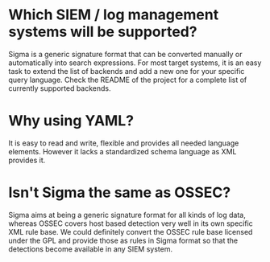 # Which SIEM / log management systems will be supported?

Sigma is a generic signature format that can be converted manually or automatically into search expressions. For most target systems, it is an easy task to extend the list of backends and add a new one for your specific query language. Check the README of the project for a complete list of currently supported backends. 

# Why using YAML?

It is easy to read and write, flexible and provides all needed language elements. However it lacks a standardized schema language as XML provides it. 

# Isn't Sigma the same as OSSEC?

Sigma aims at being a generic signature format for all kinds of log data, whereas OSSEC covers host based detection very well in its own specific XML rule base. We could definitely convert the OSSEC rule base licensed under the GPL and provide those as rules in Sigma format so that the detections become available in any SIEM system. 
     